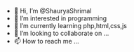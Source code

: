 - 👋 Hi, I’m @ShauryaShrimal
- 👀 I’m interested in programming
- 🌱 I’m currently learning php,html,css,js
- 💞️ I’m looking to collaborate on ...
- 📫 How to reach me ...

<!---
ShauryaShrimal/ShauryaShrimal is a ✨ special ✨ repository because its `README.md` (this file) appears on your GitHub profile.
You can click the Preview link to take a look at your changes.
--->
